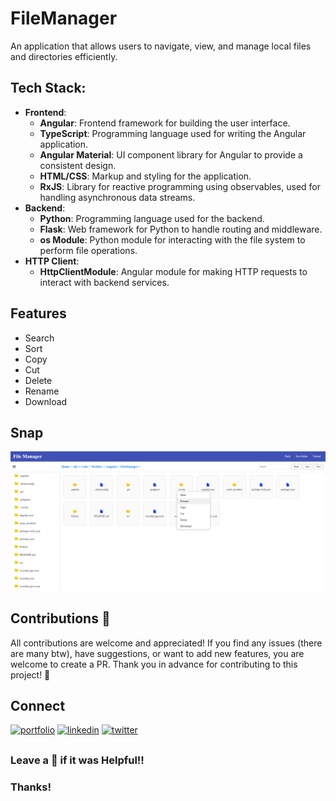 # FileManager
An application that allows users to navigate, view, and manage local files and directories efficiently.

## Tech Stack:
  - **Frontend**:
    - **Angular**: Frontend framework for building the user interface.
    - **TypeScript**: Programming language used for writing the Angular application.
    - **Angular Material**: UI component library for Angular to provide a consistent design.
    - **HTML/CSS**: Markup and styling for the application.
    - **RxJS**: Library for reactive programming using observables, used for handling asynchronous data streams.
  - **Backend**:
    - **Python**: Programming language used for the backend.
    - **Flask**: Web framework for Python to handle routing and middleware.
    - **os Module**: Python module for interacting with the file system to perform file operations.
  - **HTTP Client**:
    - **HttpClientModule**: Angular module for making HTTP requests to interact with backend services.

## Features
  - Search
  - Sort
  - Copy
  - Cut
  - Delete
  - Rename
  - Download

## Snap
  ![](Snapshot.png)


## Contributions 🤝

All contributions are welcome and appreciated! If you find any issues (there are many btw), have suggestions, or want to add new features, you are welcome to create a PR.
Thank you in advance for contributing to this project! 🚀


## Connect 
[![portfolio](https://img.shields.io/badge/my_portfolio-000?style=for-the-badge&logo=ko-fi&logoColor=white)](https://alokverma18.github.io/)
[![linkedin](https://img.shields.io/badge/linkedin-0A66C2?style=for-the-badge&logo=linkedin&logoColor=white)](https://www.linkedin.com/in/alokverma18/)
[![twitter](https://img.shields.io/badge/twitter-1DA1F2?style=for-the-badge&logo=twitter&logoColor=white)](https://twitter.com/ak_verma18)


## 
### Leave a 🌟 if it was Helpful!!
### Thanks!


